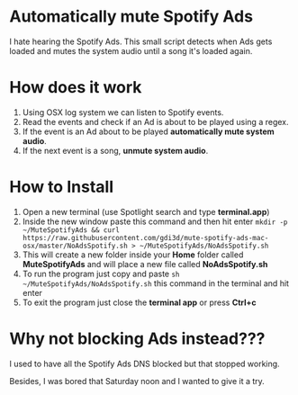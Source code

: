 # Automatically mute Spotify Ads

I hate hearing the Spotify Ads. This small script detects when Ads gets loaded and mutes the system audio until a song it's loaded again. 


# How does it work

1. Using OSX log system we can listen to Spotify events.
2. Read the events and check if an Ad is about to be played using a regex.
3. If the event is an Ad about to be played **automatically mute system audio**.
4. If the next event is a song, **unmute system audio**.

# How to Install

1. Open a new terminal (use Spotlight search and type **terminal.app**)
2. Inside the new window paste this command and then hit enter
   `mkdir -p ~/MuteSpotifyAds && curl https://raw.githubusercontent.com/gdi3d/mute-spotify-ads-mac-osx/master/NoAdsSpotify.sh > ~/MuteSpotifyAds/NoAdsSpotify.sh`
3. This will create a new folder inside your **Home** folder called **MuteSpotifyAds** and will place a new file called **NoAdsSpotify.sh**
4. To run the program just copy and paste `sh ~/MuteSpotifyAds/NoAdsSpotify.sh` this command in the terminal and hit enter
5. To exit the program just close the **terminal app** or press **Ctrl+c**

# Why not blocking Ads instead???

I used to have all the Spotify Ads DNS blocked but that stopped working.

Besides, I was bored that Saturday noon and I wanted to give it a try.

